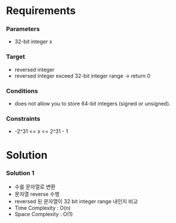 # Requirements
### Parameters
* 32-bit integer x

### Target
* reversed integer
* reversed integer exceed 32-bit integer range -> return 0

### Conditions
* does not allow you to store 64-bit integers (signed or unsigned).

### Constraints
* -2^31 <= x <= 2^31 - 1


# Solution
### Solution 1
* 수를 문자열로 변환
* 문자열 reverse 수행
* reversed 된 문자열이 32 bit integer range 내인지 비교
* Time Complexity : O(n)
* Space Complexity : O(1)
